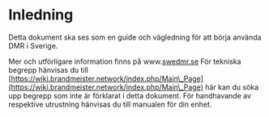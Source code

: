 # Inledning

Detta dokument ska ses som en guide och vägledning för att börja använda DMR i Sverige.

Mer och utförligare information finns på www.[swedmr.se](http://www.swedmr.se/) För tekniska begrepp hänvisas du till [https://wiki.brandmeister.network/index.php/Main\_Page](https://wiki.brandmeister.network/index.php/Main\_Page) här kan du söka upp begrepp som inte är förklarat i detta dokument. För handhavande av respektive utrustning hänvisas du till manualen för din enhet.
